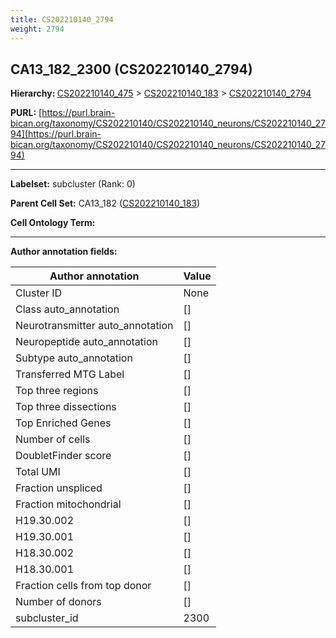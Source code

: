 ```yaml
---
title: CS202210140_2794
weight: 2794
---
```

## CA13_182_2300 (CS202210140_2794)
<b>Hierarchy: </b>
[CS202210140_475](../CS202210140_475) >
[CS202210140_183](../CS202210140_183) >
[CS202210140_2794](../CS202210140_2794)

**PURL:** [https://purl.brain-bican.org/taxonomy/CS202210140/CS202210140_neurons/CS202210140_2794](https://purl.brain-bican.org/taxonomy/CS202210140/CS202210140_neurons/CS202210140_2794)

---


**Labelset:** subcluster (Rank: 0)

**Parent Cell Set:** CA13_182 ([CS202210140_183](../CS202210140_183))



**Cell Ontology Term:** 

[MARKER GENES.]: #


---

[TRANSFERRED ANNOTATIONS.]: #


[AUTHOR ANNOTATION FIELDS.]: #


**Author annotation fields:**

| Author annotation | Value |
|-------------------|-------|
|Cluster ID|None|
|Class auto_annotation|[]|
|Neurotransmitter auto_annotation|[]|
|Neuropeptide auto_annotation|[]|
|Subtype auto_annotation|[]|
|Transferred MTG Label|[]|
|Top three regions|[]|
|Top three dissections|[]|
|Top Enriched Genes|[]|
|Number of cells|[]|
|DoubletFinder score|[]|
|Total UMI|[]|
|Fraction unspliced|[]|
|Fraction mitochondrial|[]|
|H19.30.002|[]|
|H19.30.001|[]|
|H18.30.002|[]|
|H18.30.001|[]|
|Fraction cells from top donor|[]|
|Number of donors|[]|
|subcluster_id|2300|
